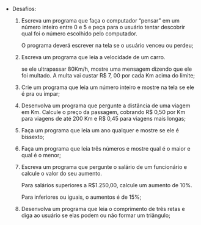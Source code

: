 - Desafios:
    1. Escreva um programa que faça o computador “pensar” em um número inteiro entre 0 e 5 e peça para o usuário tentar descobrir qual foi o número escolhido pelo computador. 
        
        O programa deverá escrever na tela se o usuário venceu ou perdeu;
        
    2. Escreva um programa que leia a velocidade de um carro.
        
        se ele ultrapassar 80Km/h, mostre uma mensagem dizendo que ele foi multado.  A multa vai custar R$ 7, 00 por cada Km acima do limite;
        
    3. Crie um programa que leia um número inteiro e mostre na tela se ele é pra ou impar;
    4. Desenvolva um programa que pergunte a distância de uma viagem em Km. Calcule o preço da passagem, cobrando R$ 0,50 por Km para viagens de até 200 Km e R$ 0,45 para viagens mais longas;
    5. Faça um programa que leia um ano qualquer e mostre se ele é bissexto;
    6. Faça um programa que leia três números e mostre qual é o maior e qual é o menor;
    7. Escreva um programa que pergunte o salário de um funcionário e calcule o valor do seu aumento. 
        
        Para salários superiores a R$1.250,00, calcule um aumento de 10%. 
        
        Para inferiores ou iguais, o aumentos é de 15%;
        
    8.  Desenvolva um programa  que leia o comprimento de três retas e diga ao usuário se elas podem ou não formar um triângulo;
